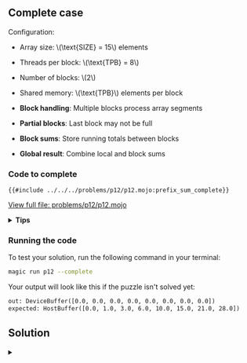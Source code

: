## Complete case

Configuration:
- Array size: \\(\\text{SIZE} = 15\\) elements
- Threads per block: \\(\\text{TPB} = 8\\)
- Number of blocks: \\(2\\)
- Shared memory: \\(\\text{TPB}\\) elements per block

- **Block handling**: Multiple blocks process array segments
- **Partial blocks**: Last block may not be full
- **Block sums**: Store running totals between blocks
- **Global result**: Combine local and block sums

### Code to complete

```mojo
{{#include ../../../problems/p12/p12.mojo:prefix_sum_complete}}
```
<a href="{{#include ../_includes/repo_url.md}}/blob/main/problems/p12/p12.mojo" class="filename">View full file: problems/p12/p12.mojo</a>

<details>
<summary><strong>Tips</strong></summary>

<div class="solution-tips">

1. Compute local prefix sums like in [Simple Version](./simple.md)
2. Last thread stores block sum at `TPB * (block_idx.x + 1)`
3. Add previous block's sum to current block
4. Handle array bounds for all operations
</div>
</details>

### Running the code

To test your solution, run the following command in your terminal:

```bash
magic run p12 --complete
```

Your output will look like this if the puzzle isn't solved yet:
```txt
out: DeviceBuffer([0.0, 0.0, 0.0, 0.0, 0.0, 0.0, 0.0, 0.0])
expected: HostBuffer([0.0, 1.0, 3.0, 6.0, 10.0, 15.0, 21.0, 28.0])
```

## Solution

<details class="solution-details">
<summary></summary>

```mojo
{{#include ../../../solutions/p12/p12.mojo:prefix_sum_complete_solution}}
```

<div class="solution-explanation">
This solution handles multi-block prefix sum in three main phases:

1. Local prefix sum (per block):
   ```
   Block 0 (8 elements):    [0,1,2,3,4,5,6,7]
   After local prefix sum:  [0,1,3,7,10,16,21,28]

   Block 1 (7 elements):    [8,9,10,11,12,13,14]
   After local prefix sum:  [8,17,27,38,50,63,77]
   ```

2. Block sum communication:
   - Last thread (local_i == TPB-1) in each non-final block
   - Stores its block's sum at next block's start:

   ```mojo
   if local_i == TPB - 1 and block_idx.x < size // TPB - 1:
       out[TPB * (block_idx.x + 1)] = shared[local_i]
   ```

   - Block 0's sum (28) stored at position 8
   - Memory layout: `[0,1,3,7,10,16,21,28 | 28,17,27,38,50,63,77]`
                                          ↑
                                     Block 0's sum

3. Final adjustment:
   - Each block after first adds previous block's sum

   ```mojo
   if block_idx.x > 0 and global_i < size:
       shared[local_i] += out[block_idx.x * TPB - 1]
   ```
   - Block 1: Each element += 28
   - Final result: `[0,1,3,7,10,16,21,28, 36,45,55,66,78,91,105]`

Key implementation details:
- Uses `barrier()` after shared memory operations
- Handles partial blocks (last block size < TPB)
- Guards all operations with proper bounds checking
- Maintains correct thread and block synchronization
- Achieves \\(O(\log n)\\) complexity per block

The solution scales to arbitrary-sized inputs by combining local prefix sums with efficient block-to-block communication.
</div>
</details>

